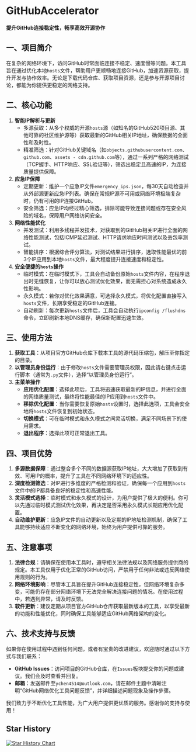 # GitHubAccelerator

**提升GitHub连接稳定性，畅享高效开源协作**

## 一、项目简介
在复杂的网络环境下，访问GitHub时常面临连接不稳定、速度慢等问题。本工具旨在通过优化本地`hosts`文件，帮助用户更顺畅地连接GitHub，加速资源获取，提升开发与协作效率。无论是下载代码仓库、获取项目资源，还是参与开源项目讨论，都能为你提供更稳定的网络支持。

## 二、核心功能
1. **智能IP解析与更新**
    - 多源获取：从多个权威的开源`hosts`源（如知名的GitHub520项目源、其他可靠的社区维护源等）获取最新的GitHub相关IP地址，确保数据的全面性和及时性。
    - 精准筛选：针对GitHub关键域名（如`objects.githubusercontent.com`、`github.com`、`assets - cdn.github.com`等），通过一系列严格的网络测试（TCP握手、HTTP响应、SSL验证等），筛选出稳定且高速的IP，为连接质量提供保障。
2. **应急IP保障**
    - 定期更新：维护一个应急IP文件`emergency_ips.json`，每30天自动检查并从外部源更新应急IP列表。确保在常规IP源不可用或网络环境极端复杂时，仍有可用的IP连接GitHub。
    - 安全筛选：应急IP均经过精心筛选，排除可能导致连接问题或存在安全风险的域名，保障用户网络访问安全。
3. **网络性能优化**
    - 并发测试：利用多线程并发技术，对获取到的GitHub相关IP进行全面的网络性能测试，包括ICMP延迟测试、HTTP请求响应时间测试以及丢包率测试。
    - 智能排序：根据综合评分算法，对测试结果进行排序，选取性能最优的前3个IP应用到本地`hosts`文件，最大程度提升连接速度和稳定性。
4. **安全便捷的`hosts`操作**
    - 临时模式：在临时模式下，工具会自动备份原始`hosts`文件内容，在程序退出时无缝恢复，让你可以放心测试优化效果，而无需担心对系统造成永久性影响。
    - 永久模式：若你对优化效果满意，可选择永久模式，将优化配置直接写入`hosts`文件，长期享受稳定的GitHub连接。
    - 自动刷新：每次更新`hosts`文件后，工具会自动执行`ipconfig /flushdns`命令，立即刷新本地DNS缓存，确保新配置迅速生效。

## 三、使用方法
1. **获取工具**：从项目官方GitHub仓库下载本工具的源代码压缩包，解压至你指定的目录。
2. **以管理员身份运行**：由于修改`hosts`文件需要管理员权限，因此请右键点击运行脚本（通常为`.py`文件），选择“以管理员身份运行”。
3. **主菜单操作**
    - **应用优化配置**：选择此项后，工具将迅速获取最新的IP信息，并进行全面的网络质量测试，最终将性能最佳的IP应用到`hosts`文件中。
    - **移除优化配置**：当你需要恢复原始`hosts`设置时，选择此选项，工具会安全地将`hosts`文件恢复到初始状态。
    - **切换模式**：可在临时模式和永久模式之间灵活切换，满足不同场景下的使用需求。
    - **退出程序**：选择此项可正常退出工具。

## 四、项目优势
1. **多源数据保障**：通过整合多个不同的数据源获取IP地址，大大增加了获取到有效、可用IP的概率，提升了工具在不同网络环境下的适应性。
2. **深度检测筛选**：对IP进行多维度的严格检测和验证，确保每一个应用到`hosts`文件中的IP都具备良好的稳定性和高速性能。
3. **灵活模式选择**：临时模式和永久模式的设计，为用户提供了极大的便利。你可以先通过临时模式测试优化效果，再决定是否采用永久模式长期应用优化配置。
4. **自动维护更新**：应急IP文件的自动更新以及定期的IP地址检测机制，确保了工具能够持续适应不断变化的网络环境，始终为用户提供可靠的服务。

## 五、注意事项
1. **法律合规**：请确保在使用本工具时，遵守相关法律法规以及网络服务提供商的规定。本工具仅用于优化正常的GitHub访问，严禁用于任何非法或违反网络使用规则的行为。
2. **网络环境影响**：尽管本工具旨在提升GitHub连接稳定性，但网络环境复杂多变，可能仍存在部分网络环境下无法完全解决连接问题的情况。在使用过程中，若遇到异常，请及时反馈。
3. **软件更新**：建议定期从项目官方GitHub仓库获取最新版本的工具，以享受最新的功能和性能优化，同时确保工具能够适应GitHub网络架构的变化。

## 六、技术支持与反馈
如果你在使用过程中遇到任何问题，或者有宝贵的改进建议，欢迎随时通过以下方式与我们联系：
- **GitHub Issues**：访问项目的GitHub仓库，在`Issues`板块提交你的问题或建议。我们会及时查看并回复。
- **邮箱**：发送邮件至`ychen4514@outlook.com`，请在邮件主题中清晰注明“GitHub网络优化工具问题反馈”，并详细描述问题现象及操作步骤。

我们致力于不断优化工具性能，为广大用户提供更优质的服务。感谢你的支持与使用！ 

## Star History
[![Star History Chart](https://api.star-history.com/svg?repos=EveGlowLuna/GitHubAccelerator&type=Date)](https://star-history.com/#EveGlowLuna/GitHubAccelerator&Date) 
